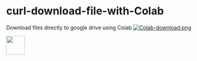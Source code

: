 # curl-download-file-with-Colab
Download files directly to google drive using Colab
[![Colab-download.png](https://i.postimg.cc/Gtty3fgL/Colab-download.png)](https://postimg.cc/T58wCtXF)


<img height="50px" src="https://i.postimg.cc/HW06K8XB/Google-Colaboratory-SVG-Logo-svg.png)](https://postimg.cc/8s5df5y6">
